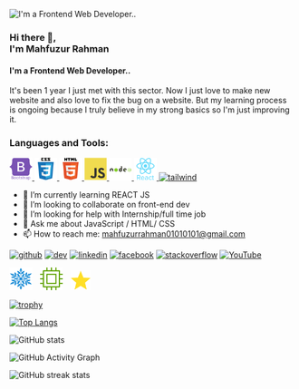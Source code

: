 ![I'm a Frontend Web Developer..](https://media-exp1.licdn.com/dms/image/C5616AQFG0FsLlyS-mg/profile-displaybackgroundimage-shrink_350_1400/0/1661941009290?e=1668643200&v=beta&t=de-hl8JG-ks3Yj3ZHWsTK3T14x-bvi1NHQt-JI1IylY)

### Hi there 👋, <br>I'm **Mahfuzur Rahman**
#### I'm a Frontend Web Developer..


It's been 1 year I just met with this sector. Now I just love to make new website and also love to fix the bug on a website. But my learning process is ongoing because I truly believe in my strong basics so I'm just improving it.

<h3 align="left">Languages and Tools:</h3>
<p align="left"> <a href="https://getbootstrap.com" target="_blank" rel="noreferrer"> <img src="https://raw.githubusercontent.com/devicons/devicon/master/icons/bootstrap/bootstrap-plain-wordmark.svg" alt="bootstrap" width="40" height="40"/> </a> <a href="https://www.w3schools.com/css/" target="_blank" rel="noreferrer"> <img src="https://raw.githubusercontent.com/devicons/devicon/master/icons/css3/css3-original-wordmark.svg" alt="css3" width="40" height="40"/> </a> <a href="https://www.w3.org/html/" target="_blank" rel="noreferrer"> <img src="https://raw.githubusercontent.com/devicons/devicon/master/icons/html5/html5-original-wordmark.svg" alt="html5" width="40" height="40"/> </a> <a href="https://developer.mozilla.org/en-US/docs/Web/JavaScript" target="_blank" rel="noreferrer"> <img src="https://raw.githubusercontent.com/devicons/devicon/master/icons/javascript/javascript-original.svg" alt="javascript" width="40" height="40"/> </a> <a href="https://nodejs.org" target="_blank" rel="noreferrer"> <img src="https://raw.githubusercontent.com/devicons/devicon/master/icons/nodejs/nodejs-original-wordmark.svg" alt="nodejs" width="40" height="40"/> </a> <a href="https://reactjs.org/" target="_blank" rel="noreferrer"> <img src="https://raw.githubusercontent.com/devicons/devicon/master/icons/react/react-original-wordmark.svg" alt="react" width="40" height="40"/> </a> <a href="https://tailwindcss.com/" target="_blank" rel="noreferrer"> <img src="https://www.vectorlogo.zone/logos/tailwindcss/tailwindcss-icon.svg" alt="tailwind" width="40" height="40"/> </a> </p>

- 🌱 I’m currently learning REACT JS 
- 👯 I’m looking to collaborate on front-end dev 
- 🤔 I’m looking for help with Internship/full time job 
- 💬 Ask me about JavaScript / HTML/ CSS  
- 📫 How to reach me: mahfuzurrahman01010101@gmail.com 


[<img src='https://cdn.jsdelivr.net/npm/simple-icons@3.0.1/icons/github.svg' alt='github' height='40'>](https://github.com/mahfuzurrahman01)  [<img src='https://cdn.jsdelivr.net/npm/simple-icons@3.0.1/icons/hashnode.svg' alt='dev' height='40'>](mahfuz01)  [<img src='https://cdn.jsdelivr.net/npm/simple-icons@3.0.1/icons/linkedin.svg' alt='linkedin' height='40'>](https://www.linkedin.com/in/mahfuzur-rahman01/)  [<img src='https://cdn.jsdelivr.net/npm/simple-icons@3.0.1/icons/facebook.svg' alt='facebook' height='40'>](https://www.facebook.com/abir.hossin.313)  [<img src='https://cdn.jsdelivr.net/npm/simple-icons@3.0.1/icons/stackoverflow.svg' alt='stackoverflow' height='40'>](https://stackoverflow.com/users/muhammad-mahfuzur-rahman)  [<img src='https://cdn.jsdelivr.net/npm/simple-icons@3.0.1/icons/youtube.svg' alt='YouTube' height='40'>](https://www.youtube.com/channel/UCAJ5N5N4D3WtVph5CXKiACg)  

<a href='https://archiveprogram.github.com/'><img src='https://raw.githubusercontent.com/acervenky/animated-github-badges/master/assets/acbadge.gif' width='40' height='40'></a> <a href='https://docs.github.com/en/developers'><img src='https://raw.githubusercontent.com/acervenky/animated-github-badges/master/assets/devbadge.gif' width='40' height='40'></a> <a href='https://stars.github.com/'><img src='https://raw.githubusercontent.com/acervenky/animated-github-badges/master/assets/starbadge.gif' width='35' height='35'></a> 

[![trophy](https://github-profile-trophy.vercel.app/?username=mahfuzurrahman01)](https://github.com/ryo-ma/github-profile-trophy)

[![Top Langs](https://github-readme-stats.vercel.app/api/top-langs/?username=mahfuzurrahman01)](https://github.com/anuraghazra/github-readme-stats)

![GitHub stats](https://github-readme-stats.vercel.app/api?username=mahfuzurrahman01&show_icons=true)  

![GitHub Activity Graph](https://activity-graph.herokuapp.com/graph?username=mahfuzurrahman01)  

![GitHub streak stats](https://github-readme-streak-stats.herokuapp.com/?user=mahfuzurrahman01)  



